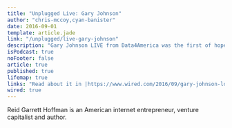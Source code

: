 ```yaml
---
title: "Unplugged Live: Gary Johnson"
author: "chris-mccoy,cyan-banister"
date: 2016-09-01
template: article.jade
link: "/unplugged/live-gary-johnson"
description: "Gary Johnson LIVE from Data4America was the first of hopefully many raw deep dives into the life history of America's political, business, and civic leaders."
isPodcast: true
noFooter: false
article: true
published: true
lifemap: true
links: "Read about it in |https://www.wired.com/2016/09/gary-johnson-looks-perfectly-ease-vr-headset-face/"
wired: true
---
```


<p>
  Reid Garrett Hoffman is an American internet entrepreneur, venture capitalist and author.
</p>
